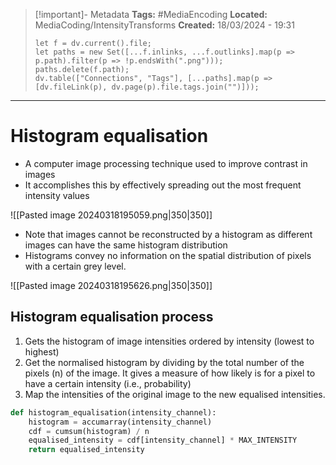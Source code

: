 > [!important]- Metadata
> **Tags:** #MediaEncoding 
> **Located:** MediaCoding/IntensityTransforms
> **Created:** 18/03/2024 - 19:31
> ```dataviewjs
> let f = dv.current().file;
> let paths = new Set([...f.inlinks, ...f.outlinks].map(p => p.path).filter(p => !p.endsWith(".png")));
> paths.delete(f.path);
> dv.table(["Connections", "Tags"], [...paths].map(p => [dv.fileLink(p), dv.page(p).file.tags.join("")]));
> ```

___
# Histogram equalisation
- A computer image processing technique used to improve contrast in images
- It accomplishes this by effectively spreading out the most frequent intensity values

![[Pasted image 20240318195059.png|350|350]]

- Note that images cannot be reconstructed by a histogram as different images can have the same histogram distribution
- Histograms convey no information on the spatial distribution of pixels with a certain grey level.

![[Pasted image 20240318195626.png|350|350]]
## Histogram equalisation process
1. Gets the histogram of image intensities ordered by intensity (lowest to highest)
2. Get the normalised histogram by dividing by the total number of the pixels (n) of the image. It gives a measure of how likely is for a pixel to have a certain intensity (i.e., probability)
3. Map the intensities of the original image to the new equalised intensities.

```python
def histogram_equalisation(intensity_channel):
    histogram = accumarray(intensity_channel) 
    cdf = cumsum(histogram) / n 
    equalised_intensity = cdf[intensity_channel] * MAX_INTENSITY 
    return equalised_intensity
```
